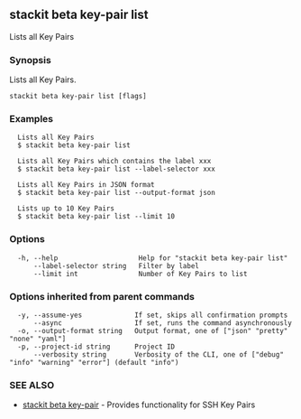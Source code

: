 ## stackit beta key-pair list

Lists all Key Pairs

### Synopsis

Lists all Key Pairs.

```
stackit beta key-pair list [flags]
```

### Examples

```
  Lists all Key Pairs
  $ stackit beta key-pair list

  Lists all Key Pairs which contains the label xxx
  $ stackit beta key-pair list --label-selector xxx

  Lists all Key Pairs in JSON format
  $ stackit beta key-pair list --output-format json

  Lists up to 10 Key Pairs
  $ stackit beta key-pair list --limit 10
```

### Options

```
  -h, --help                    Help for "stackit beta key-pair list"
      --label-selector string   Filter by label
      --limit int               Number of Key Pairs to list
```

### Options inherited from parent commands

```
  -y, --assume-yes             If set, skips all confirmation prompts
      --async                  If set, runs the command asynchronously
  -o, --output-format string   Output format, one of ["json" "pretty" "none" "yaml"]
  -p, --project-id string      Project ID
      --verbosity string       Verbosity of the CLI, one of ["debug" "info" "warning" "error"] (default "info")
```

### SEE ALSO

* [stackit beta key-pair](./stackit_beta_key-pair.md)	 - Provides functionality for SSH Key Pairs

